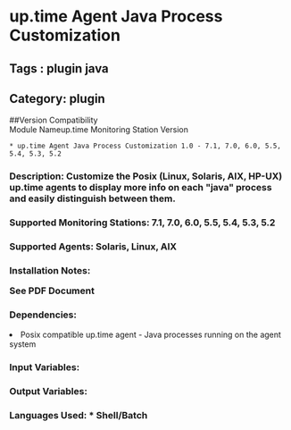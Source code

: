 # up.time Agent Java Process Customization
## Tags : plugin   java  

## Category: plugin

##Version Compatibility<br/>Module Name</th><th>up.time Monitoring Station Version</th>


  
    * up.time Agent Java Process Customization 1.0 - 7.1, 7.0, 6.0, 5.5, 5.4, 5.3, 5.2
  


### Description: Customize the Posix (Linux, Solaris, AIX, HP-UX) up.time agents to display more info on each "java" process and easily distinguish between them.

### Supported Monitoring Stations: 7.1, 7.0, 6.0, 5.5, 5.4, 5.3, 5.2
### Supported Agents: Solaris, Linux, AIX
### Installation Notes: <p>See PDF Document</p>

### Dependencies: <ul>
<li>Posix compatible up.time agent - Java processes running on the agent system</li>
</ul>


### Input Variables: 
### Output Variables: 
### Languages Used: * Shell/Batch

